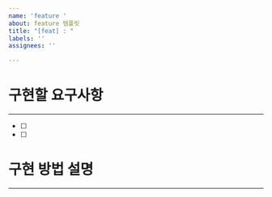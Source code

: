 ```yaml
---
name: 'feature '
about: feature 템플릿
title: "[feat] : "
labels: ''
assignees: ''

---
```


# 구현할 요구사항 
---
- [ ] 
- [ ] 

# 구현 방법 설명
---
